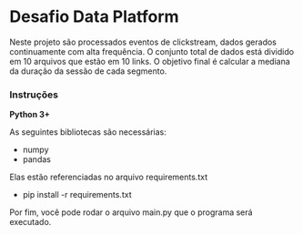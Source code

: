 # Desafio Data Platform

Neste projeto são processados eventos de clickstream, dados gerados continuamente com alta frequência.
O conjunto total de dados está dividido em 10 arquivos que estão em 10 links.
O objetivo final é calcular a mediana da duração da sessão de cada segmento.

### Instruções
**Python 3+**

As seguintes bibliotecas são necessárias:
* numpy
* pandas

Elas estão referenciadas no arquivo requirements.txt
* pip install -r requirements.txt

Por fim, você pode rodar o arquivo main.py que o programa será executado.

